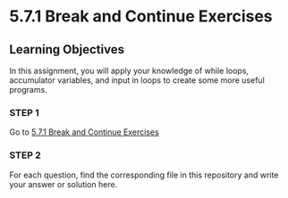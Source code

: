 # 5.7.1 Break and Continue Exercises

## Learning Objectives
In this assignment, you will apply your knowledge of while loops, accumulator variables, and input in loops to create some more useful programs.

### STEP 1
Go to [5.7.1 Break and Continue Exercises](https://docs.google.com/document/d/1QFXnkl3OpHJYGFIRx5Mo3zP04o3GTVc0lQQ6xtA_vrs/edit?usp=sharing)

### STEP 2
For each question, find the corresponding file in this repository and write your answer or solution here.

